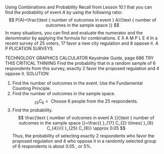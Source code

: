 Using Combinations and Probability
Recall from Lesson 10.1 that you can find the probability of event $A$ by using the following ratio:
$$
P(A)=\frac{\text { number of outcomes in event } A}{\text { number of outcomes in the sample space }}
$$
In many situations, you can find and evaluate the numerator and the denominator by applying the formula for combinations.
E X A M P L E 4 In a recent survey of 25 voters, 17 favor a new city regulation and 8 oppose it.
A P PLICATION SURVEYS

TECHNOLOGY
GRAPHICS
CALCULATOR
Keystroke Guide, page 686
TRY THIS
CRITICAL THINIING
Find the probability that in a random sample of 6 respondents from this survey, exactly 2 favor the proposed regulation and 4 oppose it.
SOLUTION
1. Find the number of outcomes in the event. Use the Fundamental Counting Principle.
2. Find the number of outcomes in the sample space.
$$
{ }_{25} C_{6}<\text { Choose } 6 \text { people from the } 25 \text { respondents. }
$$
3. Find the probability.
$$
\frac{\text { number of outcomes in event A }}{\text { number of outcomes in the sample space }}=\frac{{ }_{17} C_{2} \times{ }_{8} C_{4}}{{ }_{25} C_{6}} \approx 0.05
$$
Thus, the probability of selecting exactly 2 respondents who favor the proposed regulation and 4 who oppose it in a randomly selected group of 6 respondents is about 0.05 , or $5 \%$.